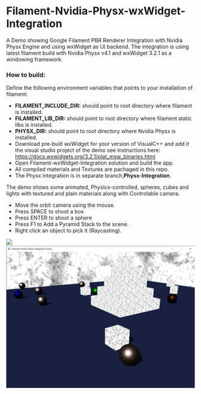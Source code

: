 # Filament-Nvidia-Physx-wxWidget-Integration
 A Demo showing Google Filament PBR Renderer Integration with Nvidia Physx Engine and using wxWidget as UI backend.
 The integration is using latest filament build with Nvidia Physx v4.1 and wxWidget 3.2.1 as a windowing framework.
### How to build:
Define the following environment variables that points to your installation of filament:<br/>
- <b>FILAMENT_INCLUDE_DIR:</b> should point to root directory where filament is installed. <br/>
- <b>FILAMENT_LIB_DIR:</b> should point to root directory where filament static libs is installed. <br/>
- <b>PHYSX_DIR:</b> should point to root directory where Nvidia Physx is installed. <br/>
- Download pre-built wxWidget for your version of VisualC++ and add it the visual studio project of the demo
see instructions here: https://docs.wxwidgets.org/3.2.1/plat_msw_binaries.html  <br/>
- Open Filament-wxWidget-Integration solution and build the app.<br/>
- All compiled materials and Textures are pachaged in this repo.<br/>
- The Physx integration is in separate branch,<b>Physx-Integration</b>.

The demo shows some animated, Physics-controlled, spheres, cubes and lights with textured and plain materials along with Controlable camera.
- Move the orbit camera using the mouse.
- Press SPACE to shoot a box
- Press ENTER to shoot a sphere
- Press F1 to Add a Pyramid Stack to the scene.
- Right click an object to pick it (Raycasting).
 
 <img src="https://github.com/mahmoudgalal/Filament-wxWidget-Integration/blob/main/screenshot/Filament-wxWidget%20Integration%20Demo.png"/>
<img src="https://github.com/mahmoudgalal/Filament-Physx-wxWidget-Integration/blob/PhysX-Integration/screenshot/screenshot2.png"/>
